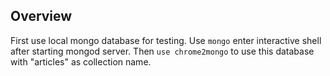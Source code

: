 ## Overview

First use local mongo database for testing. Use `mongo` enter interactive shell after starting mongod server. Then `use chrome2mongo` to use this database with "articles" as collection name.